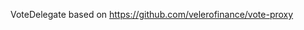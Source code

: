 VoteDelegate based on https://github.com/velerofinance/vote-proxy

[comment]: <> (Kovan Deploy: [0x1740F3bD55b1900C816A0071F8972C201566e3a3]&#40;https://kovan.etherscan.io/address/0x1740F3bD55b1900C816A0071F8972C201566e3a3#code&#41;  )

[comment]: <> (Mainnet Deploy: [0xD897F108670903D1d6070fcf818f9db3615AF272]&#40;https://etherscan.io/address/0xD897F108670903D1d6070fcf818f9db3615AF272#code&#41;  )

